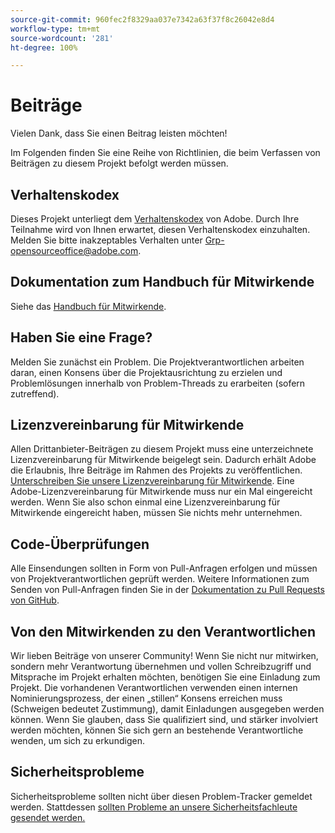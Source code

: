 ```yaml
---
source-git-commit: 960fec2f8329aa037e7342a63f37f8c26042e8d4
workflow-type: tm+mt
source-wordcount: '281'
ht-degree: 100%

---
```

# Beiträge

Vielen Dank, dass Sie einen Beitrag leisten möchten!

Im Folgenden finden Sie eine Reihe von Richtlinien, die beim Verfassen von Beiträgen zu diesem Projekt befolgt werden müssen.

## Verhaltenskodex

Dieses Projekt unterliegt dem [Verhaltenskodex](code-of-conduct.md) von Adobe. Durch Ihre Teilnahme wird von Ihnen erwartet, diesen Verhaltenskodex einzuhalten. Melden Sie bitte inakzeptables Verhalten unter
[Grp-opensourceoffice@adobe.com](mailto:Grp-opensourceoffice@adobe.com).

## Dokumentation zum Handbuch für Mitwirkende

Siehe das [Handbuch für Mitwirkende](https://experienceleague.adobe.com/docs/contributor/contributor-guide/introduction.html?lang=de).

## Haben Sie eine Frage?

Melden Sie zunächst ein Problem. Die Projektverantwortlichen arbeiten daran, einen Konsens über die Projektausrichtung zu erzielen und Problemlösungen innerhalb von Problem-Threads zu erarbeiten (sofern zutreffend).

## Lizenzvereinbarung für Mitwirkende

Allen Drittanbieter-Beiträgen zu diesem Projekt muss eine unterzeichnete Lizenzvereinbarung für Mitwirkende beigelegt sein. Dadurch erhält Adobe die Erlaubnis, Ihre Beiträge im Rahmen des Projekts zu veröffentlichen. [Unterschreiben Sie unsere Lizenzvereinbarung für Mitwirkende](http://opensource.adobe.com/cla.html). Eine Adobe-Lizenzvereinbarung für Mitwirkende muss nur ein Mal eingereicht werden. Wenn Sie also schon einmal eine Lizenzvereinbarung für Mitwirkende eingereicht haben, müssen Sie nichts mehr unternehmen.

## Code-Überprüfungen

Alle Einsendungen sollten in Form von Pull-Anfragen erfolgen und müssen von Projektverantwortlichen geprüft werden. Weitere Informationen zum Senden von Pull-Anfragen finden Sie in der [Dokumentation zu Pull Requests von GitHub](https://docs.github.com/de/pull-requests/collaborating-with-pull-requests/proposing-changes-to-your-work-with-pull-requests/about-pull-requests).

<!--
Lastly, please follow the [pull request template](PULL_REQUEST_TEMPLATE.md) when
submitting a pull request!
-->

## Von den Mitwirkenden zu den Verantwortlichen

Wir lieben Beiträge von unserer Community! Wenn Sie nicht nur mitwirken, sondern mehr Verantwortung übernehmen und vollen Schreibzugriff und Mitsprache im Projekt erhalten möchten, benötigen Sie eine Einladung zum Projekt. Die vorhandenen Verantwortlichen verwenden einen internen Nominierungsprozess, der einen „stillen“ Konsens erreichen muss (Schweigen bedeutet Zustimmung), damit Einladungen ausgegeben werden können. Wenn Sie glauben, dass Sie qualifiziert sind, und stärker involviert werden möchten, können Sie sich gern an bestehende Verantwortliche wenden, um sich zu erkundigen.

## Sicherheitsprobleme

Sicherheitsprobleme sollten nicht über diesen Problem-Tracker gemeldet werden. Stattdessen [sollten Probleme an unsere Sicherheitsfachleute gesendet werden.](https://helpx.adobe.com/de/security/alertus.html)
